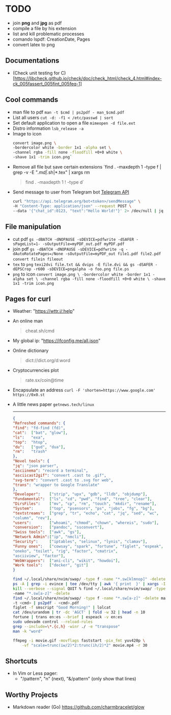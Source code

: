 # TODO

- join **png** and **jpg** as pdf
- compile a file by his extension
- list and kill problematic processes
- comando lspdf: CreationDate, Pages
- convert latex to png

## Documentations

- (Check unit testing for C)[https://libcheck.github.io/check/doc/check_html/check_4.html#index-ck_005fassert_005fint_005feq-1]

## Cool commands

- man file to pdf
    `man -t $cmd | ps2pdf - man_$cmd.pdf`
- List all users
    `cut -d: -f1 < /etc/passwd | sort`
- Set default application to open a file
    `mimeopen -d file.ext`
- Distro information
    `lsb_release -a`
- Image to icon
    ```bash
    convert image.png \
    -bordercolor white -border 1x1 -alpha set \
    -channel rgba -fill none -floodfill +0+0 white \
    -shave 1x1 -trim icon.png`
    ```
- Remove all file but save certain extensions
    `find . -maxdepth 1 -type f | grep -v -E "*.md|*.sh|*.tex" | xargs rm
    > find . -maxdepth 1 ! -type d`
- Send message to user from Telegram bot
    [Telegram API](https://core.telegram.org/bots/api)
    ```bash
    curl "https://api.telegram.org/bot<token>/sendMessage" \
    -H "Content-Type: application/json" --request POST \
    --data '{"chat_id":0123, "text":"Hello World!"}' 2> /dev/null | jq
    ```

## File manipulation

- cut pdf
    `gs -dBATCH -dNOPAUSE -sDEVICE=pdfwrite -dSAFER -sPageList=1-
    -sOutputFile=myPDF_out.pdf myPDF.pdf`
- join pdf
    `gs -dBATCH -dNOPAUSE -sDEVICE=pdfwrite -q -dAutoRotatePages=/None
    -sOutputFile=myPDF_out file1.pdf file2.pdf`
    `convert filein fileout`
- `tex` to `png`
    `texi2dvi file.txt && dvips -E file.dvi &&
    gs -dSAFER -dEPSCrop -r600 -sDEVICE=pngalpha -o foo.png file.ps`
- `png` to icon
    `convert image.png \
    -bordercolor white -border 1x1 -alpha set \
    -channel rgba -fill none -floodfill +0+0 white \
    -shave 1x1 -trim icon.png`

## Pages for curl

- Weather: "https://wttr.i/:help"
- An online man
    > cheat.sh/cmd
- My global ip: "https://ifconfig.me/all.json"
- Online dictionary
    > dict://dict.org/d:word
- Cryptocurrencies plot
    > rate.sx/coin@time
- Encapsulate an address
    `curl -F 'shorten=https://www.google.com' https://0x0.st`
- A little news paper
    `getnews.tech/linux`

    ---

    ```json
    {
    "Refreshed commands": {
    "find": "fd-find (fd)",
    "cat":  ["bat", "glow"],
    "ls":   "exa",
    "top":  "htop",
    "du":   ["gud", "dua"],
    "rm":   "trash"
    },
    "Novel tools": {
    "jq": "json parser",
    "asciinema": "record a terminal",
    "asciicast2gif": "convert .cast to .gif",
    "svg-term": "convert .cast to .svg for web",
    "trans": "wrapper to Google Translate"
    },
    "Developer":    ["strip", "upx", "gdb", "lldb", "objdump"],
    "Fundamental":  ["ls", "cd", "pwd", "find", "tree", "clear"],
    "DirsFiles":    ["mv", "cp", "rm", "touch", "mkdir", "rename"],
    "System":       ["top", "psensors", "ps", "jobs", "fg", "bg"],
    "textstreams":  ["grep", "tr", "echo", "cat", "jq", "sed", "wc",
    "column", "rev"],
    "users":        ["whoami", "chmod", "chown", "whereis", "sudo"],
    "conversion":   ["pandoc", "ssconvert"],
    "Swiss tools":  ["awk", "gs"],
    "Network Admin":["ip", "nmcli"],
    "Security":     ["iptables", "selinux", "lynis", "clamav"],
    "Funny ones":   ["cowsay", "spark", "fortune", "figlet", "espeak",
    "oneko", "toilet", "rig", "factor", "cmatrix",
    "asciiview", "factor"],
    "WebWrappers":  ["ani-cli", "wikit", "howdoi"],
    "Work tools":   ["docker", "git"]
    }
    ```

    ```sh
    find ~/.local/share/nvim/swap/ -type f -name "*.sw[klmnop]" -delete
    ps -A | grep -i evince | tee /dev/tty | awk '{ print  }' | xargs -I %
    kill --verbose --signal QUIT % find ~/.local/share/nvim/swap/ -type f \
    -name "*.sw[a-z]" -delete
    find ~/.local/share/nvim/swap/ -type f -name "*.sw[a-z]" -delete man \
    -t <cmd> | ps2pdf - <cmd>.pdf
    figlet -f smscript "Good Morning!" | lolcat
    cat /dev/urandom | tr -dc 'AGCT' | fold -w 32 | head -n 10
    fortune | trans en:es --brief | espeack -v en:es
    sudo udevadm control --reload-rules
    grep --include=\*.{c,h} -winr ./ -e "transpose"
    man -k "word"

    ffmpeg -i movie.gif -movflags faststart -pix_fmt yuv420p \
        -vf "scale=trunc(iw/2)*2:trunc(ih/2)*2" movie.mp4 -r 30
    ```

## Shortcuts
- In Vim or Less pager:
    - "/pattern", "n" (next), "&/pattern" (only show that lines)

## Worthy Projects
- Markdown reader (Go) https://github.com/charmbracelet/glow

